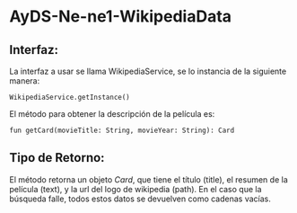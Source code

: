 # AyDS-Ne-ne1-WikipediaData

## Interfaz:
La interfaz a usar se llama WikipediaService, se lo instancia de la siguiente manera: 

    WikipediaService.getInstance()

El método para obtener la descripción de la película es: 

    fun getCard(movieTitle: String, movieYear: String): Card

## Tipo de Retorno:
El método retorna un objeto *Card*, que tiene el título (title), el resumen de la película (text), y la url del logo de wikipedia (path).
En el caso que la búsqueda falle, todos estos datos se devuelven como cadenas vacías. 
